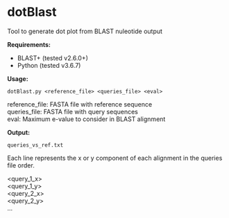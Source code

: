 dotBlast
========

Tool to generate dot plot from BLAST nuleotide output

<b>Requirements:</b>
* BLAST+ (tested v2.6.0+)
* Python (tested v3.6.7)

<b>Usage:</b> 
```
dotBlast.py <reference_file> <queries_file> <eval>
```

reference_file: FASTA file with reference sequence <br />
queries_file: FASTA file with query sequences <br />
eval: Maximum e-value to consider in BLAST alignment <br />

<b>Output:</b>
```
queries_vs_ref.txt
```
Each line represents the x or y component of each alignment in the queries file order. <br />

<query_1_x> <br />
<query_1_y> <br />
<query_2_x> <br />
<query_2_y> <br />
... <br />
